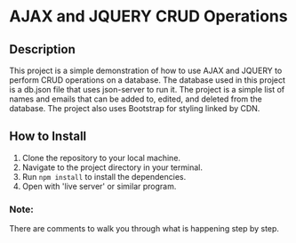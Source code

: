 <!-- Make a colorful readme explaining AJAX and JQUERY CRUD operations and how to install this project by cloning and running NPM install.  -->

# AJAX and JQUERY CRUD Operations

## Description

This project is a simple demonstration of how to use AJAX and JQUERY to perform CRUD operations on a database.  The database used in this project is a db.json file that uses json-server to run it.  The project is a simple list of names and emails that can be added to, edited, and deleted from the database.  The project also uses Bootstrap for styling linked by CDN.

## How to Install

1. Clone the repository to your local machine.
2. Navigate to the project directory in your terminal.
3. Run `npm install` to install the dependencies.
4. Open with 'live server' or similar program.


### Note:
There are comments to walk you through what is happening step by step. 